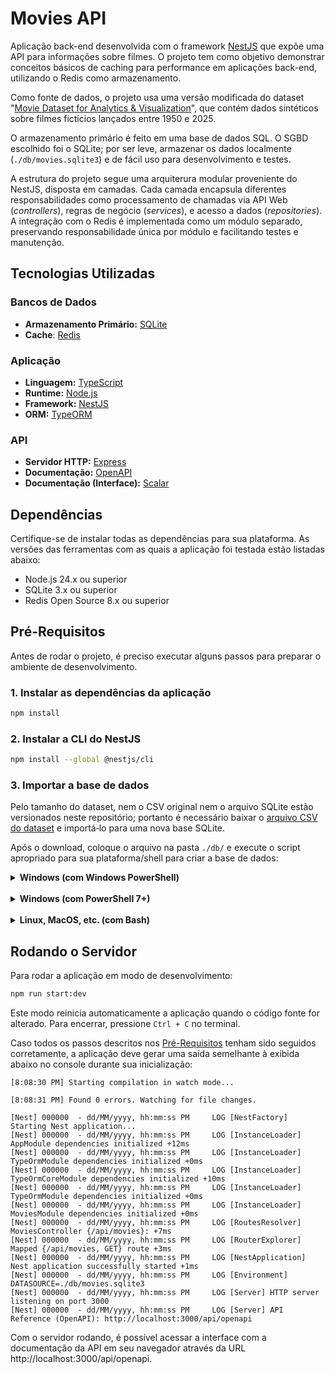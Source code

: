 # Movies API

Aplicação back-end desenvolvida com o framework [NestJS](https://nestjs.com) que expõe uma API para informações sobre filmes. O projeto tem como objetivo demonstrar conceitos básicos de caching para performance em aplicações back-end, utilizando o Redis como armazenamento.

Como fonte de dados, o projeto usa uma versão modificada do dataset "[Movie Dataset for Analytics & Visualization](https://www.kaggle.com/datasets/mjshubham21/movie-dataset-for-analytics-and-visualization)", que contém dados sintéticos sobre filmes fictícios lançados entre 1950 e 2025.

O armazenamento primário é feito em uma base de dados SQL. O SGBD escolhido foi o SQLite; por ser leve, armazenar os dados localmente (`./db/movies.sqlite3`) e de fácil uso para desenvolvimento e testes.

A estrutura do projeto segue uma arquiterura modular proveniente do NestJS, disposta em camadas. Cada camada encapsula diferentes responsabilidades como processamento de chamadas via API Web (_controllers_), regras de negócio (_services_), e acesso a dados (_repositories_). A integração com o Redis é implementada como um módulo separado, preservando responsabilidade única por módulo e facilitando testes e manutenção.

## Tecnologias Utilizadas

### Bancos de Dados
- **Armazenamento Primário:** [SQLite](https://sqlite.org)
- **Cache**: [Redis](https://redis.io)

### Aplicação
- **Linguagem:** [TypeScript](https://www.typescriptlang.org)
- **Runtime:** [Node.js](https://nodejs.org)
- **Framework:** [NestJS](https://nestjs.com)
- **ORM:** [TypeORM](https://typeorm.io)

### API
- **Servidor HTTP:** [Express](https://expressjs.com)
- **Documentação:** [OpenAPI](https://www.openapis.org)
- **Documentação (Interface):** [Scalar](https://scalar.com)

## Dependências

Certifique-se de instalar todas as dependências para sua plataforma. As versões das ferramentas com as quais a aplicação foi testada estão listadas abaixo:

- Node.js 24.x ou superior
- SQLite 3.x ou superior
- Redis Open Source 8.x ou superior

## Pré-Requisitos

Antes de rodar o projeto, é preciso executar alguns passos para preparar o ambiente de desenvolvimento.

### 1. Instalar as dependências da aplicação

```sh
npm install
```

### 2. Instalar a CLI do NestJS

```sh
npm install --global @nestjs/cli
```

### 3. Importar a base de dados

Pelo tamanho do dataset, nem o CSV original nem o arquivo SQLite estão versionados neste repositório; portanto é necessário baixar o [arquivo CSV do dataset](https://drive.google.com/file/d/16h1s9ocrColTCrEAA0z3XqjqAceZVnCu/view?usp=drive_link) e importá‑lo para uma nova base SQLite.

Após o download, coloque o arquivo na pasta `./db/` e execute o script apropriado para sua plataforma/shell para criar a base de dados:

<details>
  <summary><strong>Windows (com Windows PowerShell)</strong></summary>

  ```sh
  npm run seed-db:powershell
  ```
</details>
<br>

<details>
  <summary><strong>Windows (com PowerShell 7+)</strong></summary>

  ```sh
  npm run seed-db:pwsh
  ```
</details>
<br>

<details>
  <summary><strong>Linux, MacOS, etc. (com Bash)</strong></summary>

  ```sh
  npm run seed-db:bash
  ```
</details>

## Rodando o Servidor

Para rodar a aplicação em modo de desenvolvimento:

```sh
npm run start:dev
```

Este modo reinicia automaticamente a aplicação quando o código fonte for alterado. Para encerrar, pressione `Ctrl + C` no terminal.

Caso todos os passos descritos nos [Pré-Requisitos](#pré-requisitos) tenham sido seguidos corretamente, a aplicação deve gerar uma saída semelhante à exibida abaixo no console durante sua inicialização:

```text/plain
[8:08:30 PM] Starting compilation in watch mode...

[8:08:31 PM] Found 0 errors. Watching for file changes.

[Nest] 000000  - dd/MM/yyyy, hh:mm:ss PM     LOG [NestFactory] Starting Nest application...
[Nest] 000000  - dd/MM/yyyy, hh:mm:ss PM     LOG [InstanceLoader] AppModule dependencies initialized +12ms
[Nest] 000000  - dd/MM/yyyy, hh:mm:ss PM     LOG [InstanceLoader] TypeOrmModule dependencies initialized +0ms
[Nest] 000000  - dd/MM/yyyy, hh:mm:ss PM     LOG [InstanceLoader] TypeOrmCoreModule dependencies initialized +10ms
[Nest] 000000  - dd/MM/yyyy, hh:mm:ss PM     LOG [InstanceLoader] TypeOrmModule dependencies initialized +0ms
[Nest] 000000  - dd/MM/yyyy, hh:mm:ss PM     LOG [InstanceLoader] MoviesModule dependencies initialized +0ms
[Nest] 000000  - dd/MM/yyyy, hh:mm:ss PM     LOG [RoutesResolver] MoviesController {/api/movies}: +7ms
[Nest] 000000  - dd/MM/yyyy, hh:mm:ss PM     LOG [RouterExplorer] Mapped {/api/movies, GET} route +3ms
[Nest] 000000  - dd/MM/yyyy, hh:mm:ss PM     LOG [NestApplication] Nest application successfully started +1ms
[Nest] 000000  - dd/MM/yyyy, hh:mm:ss PM     LOG [Environment] DATASOURCE=./db/movies.sqlite3
[Nest] 000000  - dd/MM/yyyy, hh:mm:ss PM     LOG [Server] HTTP server listening on port 3000
[Nest] 000000  - dd/MM/yyyy, hh:mm:ss PM     LOG [Server] API Reference (OpenAPI): http://localhost:3000/api/openapi
```

Com o servidor rodando, é possível acessar a interface com a documentação da API em seu navegador através da URL http://localhost:3000/api/openapi.
